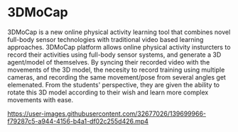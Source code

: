 # 3DMoCap
3DMoCap is a new online physical activity learning tool that combines novel full-body sensor technologies with traditional video based learning approaches.
3DMoCap platform allows online physical activity insturcters to record their activities using full-body sensor systems, and generate a 3D agent/model of themselves. 
By syncing their recorded video with the movements of the 3D model, the necesity to record training using multiple cameras, and recording the same movement/pose from several angles get elemenated. 
From the students' perspective, they are given the ability to rotate this 3D model according to their wish and learn more complex movements with ease. 

https://user-images.githubusercontent.com/32677026/139699966-f79287c5-a944-4156-b4a1-df02c255d426.mp4

